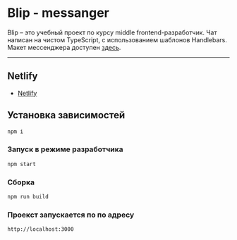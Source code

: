 # Blip - messanger

Blip – это учебный проект по курсу middle frontend-разработчик. Чат написан на чистом TypeScript, с использованием шаблонов Handlebars. Макет мессенджера доступен [здесь](https://www.figma.com/design/77WI5evsOvhJ9quzsnpPOy/Chat_external_link-(Copy)?node-id=0-1&p=f&t=NAcIR5bPCp7cBiiw-0).

---


## Netlify

- [Netlify](https://)


## Установка зависимостей

```sh
npm i
```

### Запуск в режиме разработчика

```sh
npm start
```

### Сборка

```sh
npm run build
```

### Проекст запускается по по адресу

```sh
http://localhost:3000
```